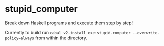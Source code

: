 # stupid_computer
Break down Haskell programs and execute them step by step! 

Currently to build run `cabal v2-install exe:stupid-computer --overwrite-policy=always` from within the directory. 
